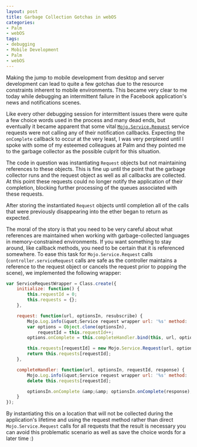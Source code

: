 ```yaml
---
layout: post
title: Garbage Collection Gotchas in webOS
categories:
- Palm
- webOS
tags:
- debugging
- Mobile Development
- Palm
- webOS
---
```


Making the jump to mobile development from desktop and server development can lead to quite a few gotchas due to the resource constraints inherent to mobile environments. This became very clear to me today while debugging an intermittent failure in the Facebook application's news and notifications scenes.

Like every other debugging session for intermittent issues there were quite a few choice words used in the process and many dead ends, but eventually it became apparent that some vital [`Mojo.Service.Request`](https://developer.palm.com/index.php?option=com_content&amp;view=article&amp;id=1867&amp;Itemid=256#.Request) service requests were not calling any of their notification callbacks. Expecting the `onComplete` callback to occur at the very least, I was very perplexed until I spoke with some of my esteemed colleagues at Palm and they pointed me to the garbage collector as the possible culprit for this situation.

The code in question was instantiating `Request` objects but not maintaining references to these objects. This is fine up until the point that the garbage collector runs and the request object as well as all callbacks are collected. At this point these requests could no longer notify the application of their completion, blocking further processing of the queues associated with these requests.

After storing the instantiated `Request` objects until completion all of the calls that were previously disappearing into the ether began to return as expected.

The moral of the story is that you need to be very careful about what references are maintained when working with garbage-collected languages in memory-constrained environments. If you want something to stay around, like callback methods, you need to be certain that it is referenced somewhere. To ease this task for `Mojo.Service.Request` calls (`controller.serviceRequest` calls are safe as the controller maintains a reference to the request object or cancels the request prior to popping the scene), we implemented the following wrapper:

```javascript
var ServiceRequestWrapper = Class.create({
    initialize: function() {
        this.requestId = 0;
        this.requests = {};
    },

    request: function(url, optionsIn, resubscribe) {
        Mojo.Log.info(&quot;Service request wrapper url: '%s' method: '%s' CALLED&quot;, url, optionsIn.method);
        var options = Object.clone(optionsIn),
            requestId = this.requestId++;
        options.onComplete = this.completeHandler.bind(this, url, optionsIn, requestId);

        this.requests[requestId] = new Mojo.Service.Request(url, options, resubscribe);
        return this.requests[requestId];
    },

    completeHandler: function(url, optionsIn, requestId, response) {
        Mojo.Log.info(&quot;Service request wrapper url: '%s' method: '%s' requestId: %d COMPLETE&quot;, url, optionsIn.method, requestId);
        delete this.requests[requestId];

        optionsIn.onComplete &amp;&amp; optionsIn.onComplete(response);
    }
});
```

By instantiating this on a location that will not be collected during the application's lifetime and using the request method rather than direct `Mojo.Service.Request` calls for all requests that the result is necessary you can avoid this problematic scenario as well as save the choice words for a later time :)
